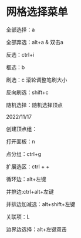 # 网格选择菜单
全部选择：a

全部弃选：alt+a & 双击a

反选：ctrl+i

框选：b

刷选：c 滚轮调整笔刷大小

反向刷选：shift+c

随机选择：随机选择顶点

2022/11/17

创建顶点组：

打开面板：n

点分组：ctrl+g

扩展选区：ctrl + +

循环边：alt+左键

并排边:ctrl+alt+左键

并排边加减选：alt+shift+左键

关联项：L

边界边选择：alt+左键双击
